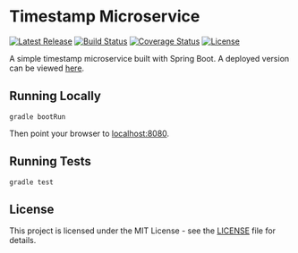 # Timestamp Microservice

[![Latest Release](https://img.shields.io/github/release/vanillaSlice/TimestampMicroservice.svg)](https://github.com/vanillaSlice/TimestampMicroservice/releases/latest)
[![Build Status](https://img.shields.io/travis/vanillaSlice/TimestampMicroservice/master.svg)](https://travis-ci.org/vanillaSlice/TimestampMicroservice)
[![Coverage Status](https://img.shields.io/coveralls/github/vanillaSlice/TimestampMicroservice/master.svg)](https://coveralls.io/github/vanillaSlice/TimestampMicroservice?branch=master)
[![License](https://img.shields.io/github/license/vanillaSlice/TimestampMicroservice.svg)](LICENSE)

A simple timestamp microservice built with Spring Boot. A deployed version can be viewed
[here](https://slicetimestamp.herokuapp.com/).

## Running Locally
```
gradle bootRun
```
Then point your browser to [localhost:8080](http://localhost:8080).

## Running Tests
```
gradle test
```

## License

This project is licensed under the MIT License - see the [LICENSE](LICENSE) file for details.

